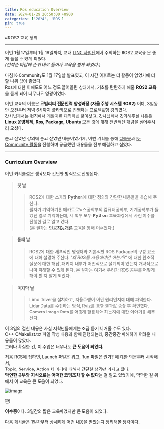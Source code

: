```yaml
---
title: Ros education Overview
date: 2024-01-29 20:50:00 +0900
categories: ['2024', 'ROS']
pin: true
---
```


#ROS2 교육 정리

---

이번 1월 17일부터 1월 19일까지, 교내 [LINC 사업단](https://lincthree.nrf.re.kr/)에서 주최하는 ROS2 교육을 운 좋게 들을 수 있게 되었다.  
*(선착순 마감에 순위 내로 들어가 교육을 받게 되었다.)*

마침 K-Community도 1월 17일날 발표였고, 이 시간 이후로는 더 활동이 없었기에 더할 나위 없이 좋았다.  
Ros에 대한 이해도도 어느 정도 끌어올린 상태에서, 기초를 탄탄하게 해줄 **ROS2 교육**을 듣게 되어 너무나도 영광이었다.  

이번 교육의 이름은 **모빌리티 전문인력 양성과정 (자율 주행 시스템 ROS2)** 이며, 3일동안 오전부터 저녁 6시까지 풀타임으로 진행하는 프로젝트형 강의였다.  
강사님께서는 현직에서 개발자로 재직하신 분이셨고, 강사님께서 강의해주실 내용은 **Linux 운영체제, Ros, Package, Ubuntu** 모든 것에 대해 전반적인 개념을 심어주시러 오셨다.  

듣고 싶었던 강의에 듣고 싶었던 내용이었기에, 이번 기회를 통해 [터틀봇](https://hs-p.github.io/posts/turtlebot)과 [K-Community 활동](https://hs-p.github.io/posts/Kcommunity)을 진행하며 궁금했던 내용들을 전부 해결하고 싶었다.

--- 

### Curriculum Overview

이번 커리큘럼은 생각보다 간단한 방식으로 진행된다.  

> #### 첫 날 
>> ROS2에 대한 소개와 **Python**에 대한 정의와 간단한 내용들을 복습해 주신다.  
>> 필자가 기억하기론 메카트로닉스공학부와 컴퓨터공학부, 기계공학부가 들었던 걸로 기억하는데, 세 학부 모두 **Python** 교육과정에서 사전 이수를 진행한 걸로 알고 있다.  
>> (본 필자는 [인공지능개론](https://hs-p.github.io/posts/battle/) 교육을 통해 이수했다.)

> #### 둘째 날
>> ROS2에 대한 세부적인 명령어와 기본적인 ROS Package의 구성 요소에 대해 설명해 주신다.
>> *'왜 ROS를 사용해야만 하는가?'* 에 대한 원초적 질문에 대한 해답, 패키지 내부가 어떤식으로 설계되어 있는지 개략적으로나마 이해할 수 있게 된다. 본 필자는 여기서 우리가 ROS 공부를 어떻게 해야 할 지 알게 되었다.

> #### 마지막 날
>> Limo driver을 설치하고, 자율주행이 어떤 원리인지에 대해 파악한다.
>> Lidar Data를 수집하는 방식, Rviz를 통한 결과값 송출 후 확인했다.
>> Camera Image Data를 어떻게 활용해야 하는지에 대한 이야기를 해주신다.

이 3일의 걸친 내용은 사실 저학년들에게는 조금 듣기 버거울 수도 있다.  
C++ CMakelist.txt 파일 작성 내용과 함께 진행되는데, 중간중간 이해하기 어려운 내용들이 많았다.  
그러나 확실한 건, 이 수업은 너무나도 **큰 도움이 되었다.**  

처음 ROS에 접하면, Launch 파일은 뭐고, Run 파일은 뭔가? 에 대한 의문부터 시작해서,  
Topic, Service, Action 세 가지에 대해서 간단한 생각만 가지고 있다.  
**막연한 공부와 지식으로는 어떠한 코딩조차 할 수 없다**는 걸 알고 있었기에, 막막한 길 위에서 이 교육은 큰 도움이 되었다.

![Image](/posts/rosend.jpg)

짠!

**이수증**이다.
3일간의 짧은 교육이었지만 큰 도움이 되었다.

다음 게시글은 1일차부터 상세하게 어떤 내용을 받았는지 정리해볼 생각이다.